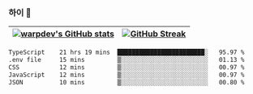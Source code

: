 
### 하이 👋
[![warpdev's GitHub stats](https://github-readme-stats.vercel.app/api?username=warpdev&show_icons=true&theme=vue-dark)](#) |[![GitHub Streak](https://github-readme-streak-stats.herokuapp.com/?user=warpdev&theme=dark)](#)
--- | --- |
<!--START_SECTION:waka-->

```txt
TypeScript    21 hrs 19 mins  ████████████████████████░   95.97 %
.env file     15 mins         ▒░░░░░░░░░░░░░░░░░░░░░░░░   01.13 %
CSS           12 mins         ▒░░░░░░░░░░░░░░░░░░░░░░░░   00.97 %
JavaScript    12 mins         ▒░░░░░░░░░░░░░░░░░░░░░░░░   00.97 %
JSON          10 mins         ▒░░░░░░░░░░░░░░░░░░░░░░░░   00.80 %
```

<!--END_SECTION:waka-->

<!--
**warpdev/warpdev** is a ✨ _special_ ✨ repository because its `README.md` (this file) appears on your GitHub profile.

Here are some ideas to get you started:

- 🔭 I’m currently working on ...
- 🌱 I’m currently learning ...
- 👯 I’m looking to collaborate on ...
- 🤔 I’m looking for help with ...
- 💬 Ask me about ...
- 📫 How to reach me: ...
- 😄 Pronouns: ...
- ⚡ Fun fact: ...
-->
